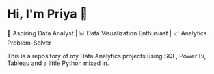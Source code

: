 
# Hi, I'm Priya 👋
🌟 Aspiring Data Analyst | 📊 Data Visualization Enthusiast | 📈 Analytics Problem-Solver

This is a repository of my Data Analytics projects using SQL, Power Bi, Tableau and a little Python mixed in.
